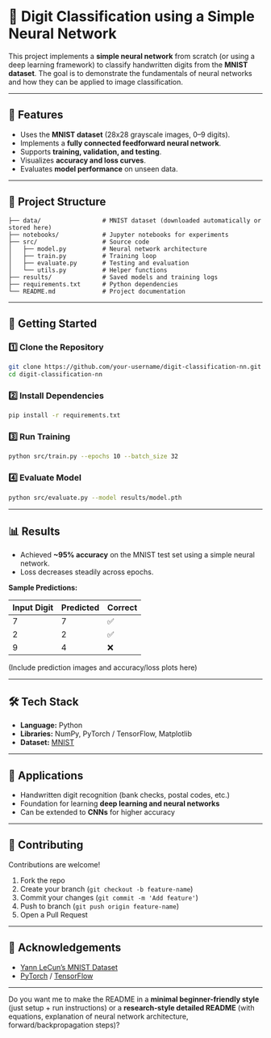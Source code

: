 # 🧠 Digit Classification using a Simple Neural Network

This project implements a **simple neural network** from scratch (or using a deep learning framework) to classify handwritten digits from the **MNIST dataset**. The goal is to demonstrate the fundamentals of neural networks and how they can be applied to image classification.

---

## 📌 Features

* Uses the **MNIST dataset** (28x28 grayscale images, 0–9 digits).
* Implements a **fully connected feedforward neural network**.
* Supports **training, validation, and testing**.
* Visualizes **accuracy and loss curves**.
* Evaluates **model performance** on unseen data.

---

## 📂 Project Structure

```
├── data/                 # MNIST dataset (downloaded automatically or stored here)
├── notebooks/            # Jupyter notebooks for experiments
├── src/                  # Source code
│   ├── model.py          # Neural network architecture
│   ├── train.py          # Training loop
│   ├── evaluate.py       # Testing and evaluation
│   └── utils.py          # Helper functions
├── results/              # Saved models and training logs
├── requirements.txt      # Python dependencies
└── README.md             # Project documentation
```

---

## 🚀 Getting Started

### 1️⃣ Clone the Repository

```bash
git clone https://github.com/your-username/digit-classification-nn.git
cd digit-classification-nn
```

### 2️⃣ Install Dependencies

```bash
pip install -r requirements.txt
```

### 3️⃣ Run Training

```bash
python src/train.py --epochs 10 --batch_size 32
```

### 4️⃣ Evaluate Model

```bash
python src/evaluate.py --model results/model.pth
```

---

## 📊 Results

* Achieved **\~95% accuracy** on the MNIST test set using a simple neural network.
* Loss decreases steadily across epochs.

**Sample Predictions:**

| Input Digit | Predicted | Correct |
| ----------- | --------- | ------- |
| 7           | 7         | ✅       |
| 2           | 2         | ✅       |
| 9           | 4         | ❌       |

(Include prediction images and accuracy/loss plots here)

---

## 🛠️ Tech Stack

* **Language:** Python
* **Libraries:** NumPy, PyTorch / TensorFlow, Matplotlib
* **Dataset:** [MNIST](http://yann.lecun.com/exdb/mnist/)

---

## 📌 Applications

* Handwritten digit recognition (bank checks, postal codes, etc.)
* Foundation for learning **deep learning and neural networks**
* Can be extended to **CNNs** for higher accuracy

---

## 🤝 Contributing

Contributions are welcome!

1. Fork the repo
2. Create your branch (`git checkout -b feature-name`)
3. Commit your changes (`git commit -m 'Add feature'`)
4. Push to branch (`git push origin feature-name`)
5. Open a Pull Request

---


## 🙌 Acknowledgements

* [Yann LeCun’s MNIST Dataset](http://yann.lecun.com/exdb/mnist/)
* [PyTorch](https://pytorch.org/) / [TensorFlow](https://www.tensorflow.org/)

---

Do you want me to make the README in a **minimal beginner-friendly style** (just setup + run instructions) or a **research-style detailed README** (with equations, explanation of neural network architecture, forward/backpropagation steps)?
